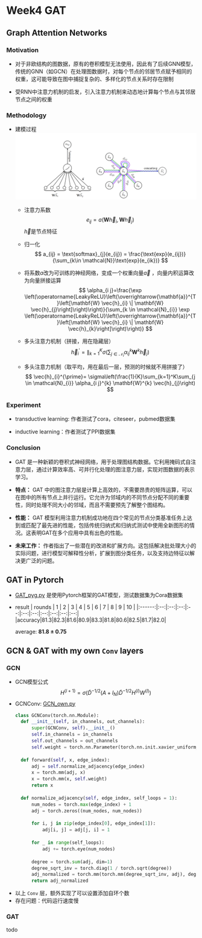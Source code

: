 # Week4 GAT
## Graph Attention Networks

### Motivation

- 对于非欧结构的图数据，原有的卷积模型无法使用，因此有了后续GNN模型，传统的GNN（如GCN）在处理图数据时，对每个节点的邻居节点赋予相同的权重，这可能导致在图中捕捉复杂的、多样化的节点关系时存在限制
    
- 受RNN中注意力机制的启发，引入注意力机制来动态地计算每个节点与其邻居节点之间的权重
    

### Methodology

- 建模过程![GAT](GAT.png)
    
    - 注意力系数 
        $$
        e_{ij} = a(\mathbf{W}\vec{h}_i, \mathbf{W}\vec{h}_j)
        $$ 
        $\vec{h}$是节点特征
        
    - 归一化
        $$
        a_{ij} = \text{softmax}_{j}(e_{ij}) = \frac{\text{exp}(e_{ij})}{\sum_{k\in \mathcal{N}}\text{exp}(e_{ik})}
        $$
        
    - 将系数$a$改为可训练的神经网络，变成一个权重向量$\vec{a}$ ，向量内积运算改为向量拼接运算 
        $$
        \alpha_{i j}=\frac{\exp \left(\operatorname{LeakyReLU}\left(\overrightarrow{\mathbf{a}}^{T}\left[\mathbf{W} \vec{h}_{i} \| \mathbf{W} \vec{h}_{j}\right]\right)\right)}{\sum_{k \in \mathcal{N}_{i}} \exp \left(\operatorname{LeakyReLU}\left(\overrightarrow{\mathbf{a}}^{T}\left[\mathbf{W} \vec{h}_{i} \| \mathbf{W} \vec{h}_{k}\right]\right)\right)}
        $$
        
    - 多头注意力机制（拼接，用在隐藏层）
        $$
        \vec{h}_{i}^{\prime}=\|_{k=1}^{K} \sigma\left(\sum_{j \in \mathcal{N}_{i}} \alpha_{i j}^{k} \mathbf{W}^{k} \vec{h}_{j}\right)
        $$

    - 多头注意力机制（取平均，用在最后一层，预测的时候就不用拼接了）
        $$
        \vec{h}_{i}^{\prime}= \sigma\left(\frac{1}{K}\sum_{k=1}^K\sum_{j \in \mathcal{N}_{i}} \alpha_{i j}^{k} \mathbf{W}^{k} \vec{h}_{j}\right)
        $$
        

### Experiment

- transductive learning: 作者测试了cora，citeseer，pubmed数据集
    
- inductive learning：作者测试了PPI数据集
    

### Conclusion

- GAT 是一种新颖的卷积式神经网络，用于处理图结构数据。它利用掩码式自注意力层，通过计算效率高、可并行化处理的图注意力层，实现对图数据的表示学习。
    
- **特点：** GAT 中的图注意力层是计算上高效的，不需要昂贵的矩阵运算，可以在图中的所有节点上并行运行。它允许为邻域内的不同节点分配不同的重要性，同时处理不同大小的邻域，而且不需要预先了解整个图结构。
    
- **性能：** GAT 模型利用注意力机制成功地在四个常见的节点分类基准任务上达到或匹配了最先进的性能，包括传统归纳式和归纳式测试中使用全新图形的情况。这表明GAT在多个应用中具有出色的性能。
    
- **未来工作：** 作者指出了一些潜在的改进和扩展方向。这包括解决批处理大小的实际问题，进行模型可解释性分析，扩展到图分类任务，以及支持边特征以解决更广泛的问题。
    

## GAT in Pytorch
- [GAT_pyg.py](GAT_pyg.py) 是使用Pytorch框架的GAT模型，测试数据集为Cora数据集
- result
    | rounds | 1  | 2  | 3  | 4  | 5  | 6  | 7  | 8  | 9  | 10 |
    |:------:|:--:|:--:|:--:|:--:|:--:|:--:|:--:|:--:|:--:|:--:|
    |accuracy|81.3|82.3|81.6|80.9|83.3|81.8|80.6|82.5|81.7|82.0|
  
    average: **81.8 ± 0.75**

## GCN & GAT with my own `Conv` layers
### GCN
- GCN模型公式
  $$
  H^{(l + 1)} = \sigma(\tilde{D}^{-1/2}(A + I_N)\tilde{D}^{-1/2}H^{(l)}W^{(l)})
  $$
- GCNConv: [GCN_own.py](GCN_own.py)
  ```py
  class GCNConv(torch.nn.Module):
    def __init__(self, in_channels, out_channels):
        super(GCNConv, self).__init__()
        self.in_channels = in_channels
        self.out_channels = out_channels
        self.weight = torch.nn.Parameter(torch.nn.init.xavier_uniform_(torch.empty(in_channels, out_channels)))

    def forward(self, x, edge_index):
        adj = self.normalize_adjacency(edge_index)
        x = torch.mm(adj, x)
        x = torch.mm(x, self.weight)
        return x

    def normalize_adjacency(self, edge_index, self_loops = 1):
        num_nodes = torch.max(edge_index) + 1
        adj = torch.zeros((num_nodes, num_nodes))
        
        for i, j in zip(edge_index[0], edge_index[1]):
            adj[i, j] = adj[j, i] = 1

        for _ in range(self_loops):
            adj += torch.eye(num_nodes)

        degree = torch.sum(adj, dim=1)
        degree_sqrt_inv = torch.diag(1 / torch.sqrt(degree))
        adj_normalized = torch.mm(torch.mm(degree_sqrt_inv, adj), degree_sqrt_inv)
        return adj_normalized
  ```
- 以上 `Conv` 层，额外实现了可以设置添加自环个数
- 存在问题：代码运行速度慢

### GAT
todo
